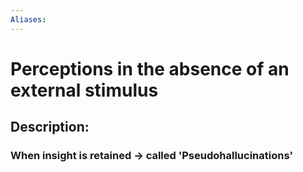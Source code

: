 ```yaml
---
Aliases:
---
```

# Perceptions in the absence of an external stimulus
## Description:
### When insight is retained -> called 'Pseudohallucinations'